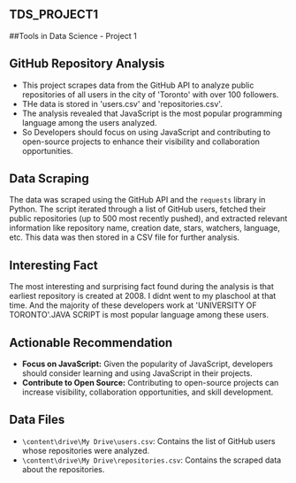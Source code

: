## TDS_PROJECT1
##Tools in Data Science - Project 1
## GitHub Repository Analysis

* This project scrapes data from the GitHub API to analyze public repositories of all users in the city of 'Toronto' with over 100 followers.
* THe data is stored in 'users.csv' and 'repositories.csv'.
* The analysis revealed that JavaScript is the most popular programming language among the users analyzed.  
* So Developers should focus on using JavaScript and contributing to open-source projects to enhance their visibility and collaboration opportunities. 

## Data Scraping

The data was scraped using the GitHub API and the `requests` library in Python.  The script iterated through a list of GitHub users, fetched their public repositories (up to 500 most recently pushed), and extracted relevant information like repository name, creation date, stars, watchers, language, etc. This data was then stored in a CSV file for further analysis.

## Interesting Fact

The most interesting and surprising fact found during the analysis is that earliest repository is created at 2008. I didnt went to my plaschool at that time. And the majority of these developers work at	'UNIVERSITY OF TORONTO'.JAVA SCRIPT is most popular language among these users.

## Actionable Recommendation
* **Focus on JavaScript:** Given the popularity of JavaScript, developers should consider learning and using JavaScript in their projects.
* **Contribute to Open Source:** Contributing to open-source projects can increase visibility, collaboration opportunities, and skill development.

## Data Files

* `\content\drive\My Drive\users.csv`: Contains the list of GitHub users whose repositories were analyzed.
* `\content\drive\My Drive\repositories.csv`: Contains the scraped data about the repositories.
